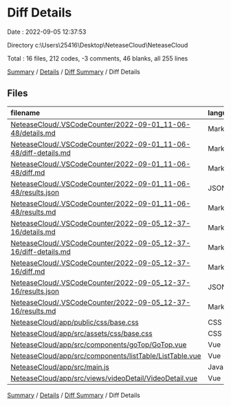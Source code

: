 # Diff Details

Date : 2022-09-05 12:37:53

Directory c:\\Users\\25416\\Desktop\\NeteaseCloud\\NeteaseCloud

Total : 16 files,  212 codes, -3 comments, 46 blanks, all 255 lines

[Summary](results.md) / [Details](details.md) / [Diff Summary](diff.md) / Diff Details

## Files
| filename | language | code | comment | blank | total |
| :--- | :--- | ---: | ---: | ---: | ---: |
| [NeteaseCloud/.VSCodeCounter/2022-09-01_11-06-48/details.md](/NeteaseCloud/.VSCodeCounter/2022-09-01_11-06-48/details.md) | Markdown | -71 | 0 | -6 | -77 |
| [NeteaseCloud/.VSCodeCounter/2022-09-01_11-06-48/diff-details.md](/NeteaseCloud/.VSCodeCounter/2022-09-01_11-06-48/diff-details.md) | Markdown | -10 | 0 | -6 | -16 |
| [NeteaseCloud/.VSCodeCounter/2022-09-01_11-06-48/diff.md](/NeteaseCloud/.VSCodeCounter/2022-09-01_11-06-48/diff.md) | Markdown | -18 | 0 | -7 | -25 |
| [NeteaseCloud/.VSCodeCounter/2022-09-01_11-06-48/results.json](/NeteaseCloud/.VSCodeCounter/2022-09-01_11-06-48/results.json) | JSON | -1 | 0 | 0 | -1 |
| [NeteaseCloud/.VSCodeCounter/2022-09-01_11-06-48/results.md](/NeteaseCloud/.VSCodeCounter/2022-09-01_11-06-48/results.md) | Markdown | -52 | 0 | -7 | -59 |
| [NeteaseCloud/.VSCodeCounter/2022-09-05_12-37-16/details.md](/NeteaseCloud/.VSCodeCounter/2022-09-05_12-37-16/details.md) | Markdown | 82 | 0 | 6 | 88 |
| [NeteaseCloud/.VSCodeCounter/2022-09-05_12-37-16/diff-details.md](/NeteaseCloud/.VSCodeCounter/2022-09-05_12-37-16/diff-details.md) | Markdown | 27 | 0 | 6 | 33 |
| [NeteaseCloud/.VSCodeCounter/2022-09-05_12-37-16/diff.md](/NeteaseCloud/.VSCodeCounter/2022-09-05_12-37-16/diff.md) | Markdown | 38 | 0 | 7 | 45 |
| [NeteaseCloud/.VSCodeCounter/2022-09-05_12-37-16/results.json](/NeteaseCloud/.VSCodeCounter/2022-09-05_12-37-16/results.json) | JSON | 1 | 0 | 0 | 1 |
| [NeteaseCloud/.VSCodeCounter/2022-09-05_12-37-16/results.md](/NeteaseCloud/.VSCodeCounter/2022-09-05_12-37-16/results.md) | Markdown | 62 | 0 | 7 | 69 |
| [NeteaseCloud/app/public/css/base.css](/NeteaseCloud/app/public/css/base.css) | CSS | 1 | 0 | 0 | 1 |
| [NeteaseCloud/app/src/assets/css/base.css](/NeteaseCloud/app/src/assets/css/base.css) | CSS | 142 | 0 | 44 | 186 |
| [NeteaseCloud/app/src/components/goTop/GoTop.vue](/NeteaseCloud/app/src/components/goTop/GoTop.vue) | Vue | 1 | 0 | 1 | 2 |
| [NeteaseCloud/app/src/components/listTable/ListTable.vue](/NeteaseCloud/app/src/components/listTable/ListTable.vue) | Vue | 7 | 0 | 0 | 7 |
| [NeteaseCloud/app/src/main.js](/NeteaseCloud/app/src/main.js) | JavaScript | 1 | 1 | -1 | 1 |
| [NeteaseCloud/app/src/views/videoDetail/VideoDetail.vue](/NeteaseCloud/app/src/views/videoDetail/VideoDetail.vue) | Vue | 2 | -4 | 2 | 0 |

[Summary](results.md) / [Details](details.md) / [Diff Summary](diff.md) / Diff Details